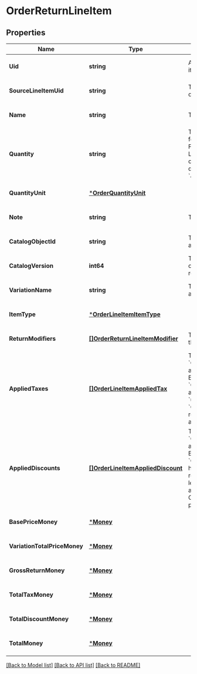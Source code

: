 # OrderReturnLineItem

## Properties
Name | Type | Description | Notes
------------ | ------------- | ------------- | -------------
**Uid** | **string** | A unique ID for this return line-item entry. | [optional] [default to null]
**SourceLineItemUid** | **string** | The &#x60;uid&#x60; of the line item in the original sale order. | [optional] [default to null]
**Name** | **string** | The name of the line item. | [optional] [default to null]
**Quantity** | **string** | The quantity returned, formatted as a decimal number. For example, &#x60;\&quot;3\&quot;&#x60;.  Line items with a &#x60;quantity_unit&#x60; can have non-integer quantities. For example, &#x60;\&quot;1.70000\&quot;&#x60;. | [default to null]
**QuantityUnit** | [***OrderQuantityUnit**](OrderQuantityUnit.md) |  | [optional] [default to null]
**Note** | **string** | The note of the return line item. | [optional] [default to null]
**CatalogObjectId** | **string** | The [CatalogItemVariation](entity:CatalogItemVariation) ID applied to this return line item. | [optional] [default to null]
**CatalogVersion** | **int64** | The version of the catalog object that this line item references. | [optional] [default to null]
**VariationName** | **string** | The name of the variation applied to this return line item. | [optional] [default to null]
**ItemType** | [***OrderLineItemItemType**](OrderLineItemItemType.md) |  | [optional] [default to null]
**ReturnModifiers** | [**[]OrderReturnLineItemModifier**](OrderReturnLineItemModifier.md) | The [CatalogModifier](entity:CatalogModifier)s applied to this line item. | [optional] [default to null]
**AppliedTaxes** | [**[]OrderLineItemAppliedTax**](OrderLineItemAppliedTax.md) | The list of references to &#x60;OrderReturnTax&#x60; entities applied to the return line item. Each &#x60;OrderLineItemAppliedTax&#x60; has a &#x60;tax_uid&#x60; that references the &#x60;uid&#x60; of a top-level &#x60;OrderReturnTax&#x60; applied to the return line item. On reads, the applied amount is populated. | [optional] [default to null]
**AppliedDiscounts** | [**[]OrderLineItemAppliedDiscount**](OrderLineItemAppliedDiscount.md) | The list of references to &#x60;OrderReturnDiscount&#x60; entities applied to the return line item. Each &#x60;OrderLineItemAppliedDiscount&#x60; has a &#x60;discount_uid&#x60; that references the &#x60;uid&#x60; of a top-level &#x60;OrderReturnDiscount&#x60; applied to the return line item. On reads, the applied amount is populated. | [optional] [default to null]
**BasePriceMoney** | [***Money**](Money.md) |  | [optional] [default to null]
**VariationTotalPriceMoney** | [***Money**](Money.md) |  | [optional] [default to null]
**GrossReturnMoney** | [***Money**](Money.md) |  | [optional] [default to null]
**TotalTaxMoney** | [***Money**](Money.md) |  | [optional] [default to null]
**TotalDiscountMoney** | [***Money**](Money.md) |  | [optional] [default to null]
**TotalMoney** | [***Money**](Money.md) |  | [optional] [default to null]

[[Back to Model list]](../README.md#documentation-for-models) [[Back to API list]](../README.md#documentation-for-api-endpoints) [[Back to README]](../README.md)

